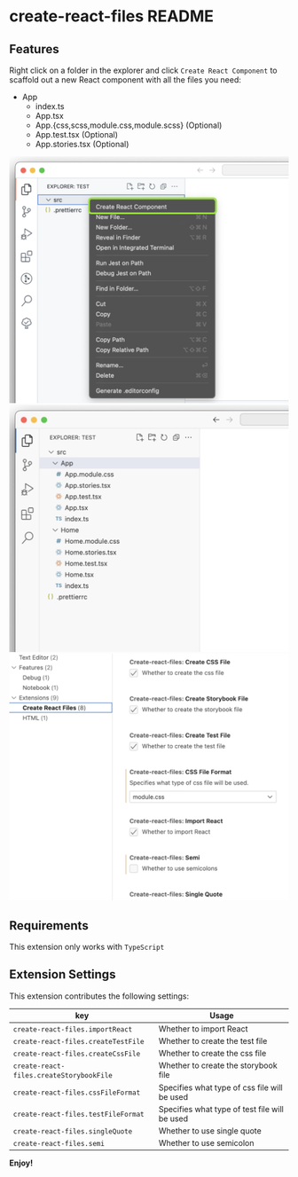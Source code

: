 # create-react-files README

## Features

Right click on a folder in the explorer and click `Create React Component` to scaffold out a new React component with all the files you need:

- App
  - index.ts
  - App.tsx
  - App.{css,scss,module.css,module.scss} (Optional)
  - App.test.tsx (Optional)
  - App.stories.tsx (Optional)

![Add react component from explore](https://raw.githubusercontent.com/xxy-mm/create-react-files/main/images/Frame%201.png)
![Component files added](https://raw.githubusercontent.com/xxy-mm/create-react-files/main/images/Frame%202.png)
![Settings](https://raw.githubusercontent.com/xxy-mm/create-react-files/main/images/Frame%203.png)

## Requirements

This extension only works with `TypeScript`

## Extension Settings

This extension contributes the following settings:

| key                                      | Usage                                         |
| ---------------------------------------- | --------------------------------------------- |
| `create-react-files.importReact`         | Whether to import React                       |
| `create-react-files.createTestFile`      | Whether to create the test file               |
| `create-react-files.createCssFile`       | Whether to create the css file                |
| `create-react-files.createStorybookFile` | Whether to create the storybook file          |
| `create-react-files.cssFileFormat`       | Specifies what type of css file will be used  |
| `create-react-files.testFileFormat`      | Specifies what type of test file will be used |
| `create-react-files.singleQuote`         | Whether to use single quote                   |
| `create-react-files.semi`                | Whether to use semicolon                      |

<!-- ## Known Issues -->

<!-- ## Release Notes -->

**Enjoy!**
